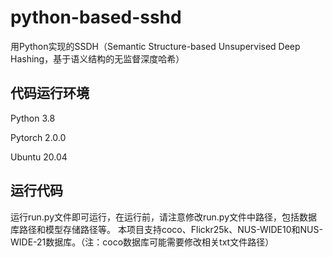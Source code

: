 # python-based-sshd
用Python实现的SSDH（Semantic Structure-based Unsupervised Deep Hashing，基于语义结构的无监督深度哈希）

## 代码运行环境

Python 3.8

Pytorch 2.0.0

Ubuntu 20.04

## 运行代码

运行run.py文件即可运行，在运行前，请注意修改run.py文件中路径，包括数据库路径和模型存储路径等。
本项目支持coco、Flickr25k、NUS-WIDE10和NUS-WIDE-21数据库。（注：coco数据库可能需要修改相关txt文件路径）
